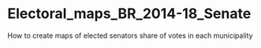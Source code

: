 # Electoral_maps_BR_2014-18_Senate
How to create maps of elected senators share of votes in each municipality
